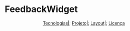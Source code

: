 # FeedbackWidget
<p align="center">
  <a href="#-tecnologias">Tecnologias</a>|;
  <a href="#-projeto">Projeto</a>|;
  <a href="#-layout">Layout</a>|;
  <a href="#memo-licença">Licença</a>
</p>
